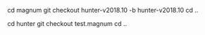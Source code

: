 
cd magnum
git checkout hunter-v2018.10 -b hunter-v2018.10
cd ..

cd hunter
git checkout test.magnum
cd ..
